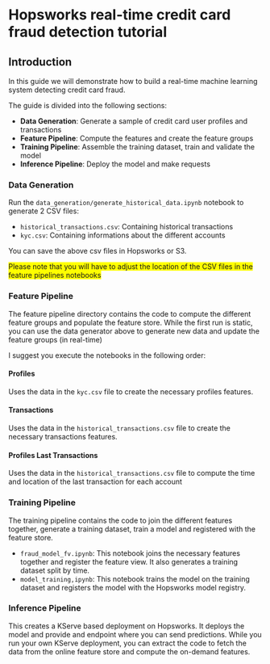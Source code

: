 # Hopsworks real-time credit card fraud detection tutorial

## Introduction
In this guide we will demonstrate how to build a real-time machine learning system detecting credit card fraud.

The guide is divided into the following sections:
- **Data Generation**: Generate a sample of credit card user profiles and transactions
- **Feature Pipeline**: Compute the features and create the feature groups
- **Training Pipeline**: Assemble the training dataset, train and validate the model
- **Inference Pipeline**: Deploy the model and make requests

### Data Generation

Run the `data_generation/generate_historical_data.ipynb` notebook to generate 2 CSV files:
- `historical_transactions.csv`: Containing historical transactions
- `kyc.csv`: Containing informations about the different accounts

You can save the above csv files in Hopsworks or S3. 

<span style="background-color: #FFFF00">Please note that you will have to adjust the location of the CSV files in the feature pipelines notebooks</span>

### Feature Pipeline

The feature pipeline directory contains the code to compute the different feature groups and populate the feature store.
While the first run is static, you can use the data generator above to generate new data and update the feature groups (in real-time)

I suggest you execute the notebooks in the following order:

#### Profiles
Uses the data in the `kyc.csv` file to create the necessary profiles features.

#### Transactions
Uses the data in the `historical_transactions.csv` file to create the necessary transactions features.

#### Profiles Last Transactions
Uses the data in the `historical_transactions.csv` file to compute the time and location of the last transaction for each account

### Training Pipeline
The training pipeline contains the code to join the different features together, generate a training dataset, train a model and registered with the feature store.
- `fraud_model_fv.ipynb`: This notebook joins the necessary features together and register the feature view. It also generates a training dataset split by time.
- `model_training,ipynb`: This notebook trains the model on the training dataset and registers the model with the Hopsworks model registry.

### Inference Pipeline

This creates a KServe based deployment on Hopsworks. It deploys the model and provide and endpoint where you can send predictions. While you run your own KServe deployment, you can extract the code to fetch the data from the online feature store and compute the on-demand features.